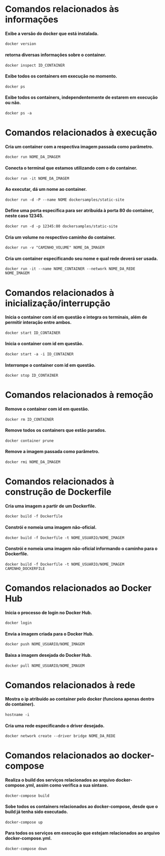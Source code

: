 # Comandos relacionados às informações
#### Exibe a versão do docker que está instalada.
```
docker version
```
#### retorna diversas informações sobre o container.
```
docker inspect ID_CONTAINER
```
#### Exibe todos os containers em execução no momento.
```
docker ps
```
#### Exibe todos os containers, independentemente de estarem em execução ou não.
```
docker ps -a
```

# Comandos relacionados à execução
#### Cria um container com a respectiva imagem passada como parâmetro.
```
docker run NOME_DA_IMAGEM
```
#### Conecta o terminal que estamos utilizando com o do container.
```
docker run -it NOME_DA_IMAGEM
```
#### Ao executar, dá um nome ao container.
```
docker run -d -P --name NOME dockersamples/static-site
```
#### Define uma porta específica para ser atribuída à porta 80 do container, neste caso 12345.
```
docker run -d -p 12345:80 dockersamples/static-site
```
#### Cria um volume no respectivo caminho do container.
```
docker run -v "CAMINHO_VOLUME" NOME_DA_IMAGEM
```
#### Cria um container especificando seu nome e qual rede deverá ser usada.
```
docker run -it --name NOME_CONTAINER --network NOME_DA_REDE NOME_IMAGEM
```

# Comandos relacionados à inicialização/interrupção
#### Inicia o container com id em questão e integra os terminais, além de permitir interação entre ambos.
```
docker start ID_CONTAINER
```
#### Inicia o container com id em questão.
```
docker start -a -i ID_CONTAINER
```
#### Interrompe o container com id em questão.
```
docker stop ID_CONTAINER
```

# Comandos relacionados à remoção
#### Remove o container com id em questão.
```
docker rm ID_CONTAINER
```
#### Remove todos os containers que estão parados.
```
docker container prune
```
#### Remove a imagem passada como parâmetro.
```
docker rmi NOME_DA_IMAGEM
```

# Comandos relacionados à construção de Dockerfile
#### Cria uma imagem a partir de um Dockerfile.
```
docker build -f Dockerfile
```
#### Constrói e nomeia uma imagem não-oficial.
```
docker build -f Dockerfile -t NOME_USUARIO/NOME_IMAGEM
```
#### Constrói e nomeia uma imagem não-oficial informando o caminho para o Dockerfile.
```
docker build -f Dockerfile -t NOME_USUARIO/NOME_IMAGEM CAMINHO_DOCKERFILE
```

# Comandos relacionados ao Docker Hub
#### Inicia o processo de login no Docker Hub.
```
docker login
```
#### Envia a imagem criada para o Docker Hub.
```
docker push NOME_USUARIO/NOME_IMAGEM
```
#### Baixa a imagem desejada do Docker Hub.
```
docker pull NOME_USUARIO/NOME_IMAGEM
```

# Comandos relacionados à rede
#### Mostra o ip atribuído ao container pelo docker (funciona apenas dentro do container).
```
hostname -i
```
#### Cria uma rede especificando o driver desejado.
```
docker network create --driver bridge NOME_DA_REDE
```

# Comandos relacionados ao docker-compose
#### Realiza o build dos serviços relacionados ao arquivo docker-compose.yml, assim como verifica a sua sintaxe.
```
docker-compose build
```

#### Sobe todos os containers relacionados ao docker-compose, desde que o build já tenha sido executado.
```
docker-compose up
```

#### Para todos os serviços em execução que estejam relacionados ao arquivo docker-compose.yml.
```
docker-compose down
```
